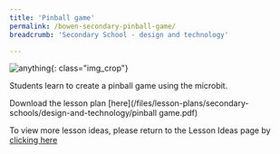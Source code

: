 ```yaml
---
title: 'Pinball game'
permalink: /bowen-secondary-pinball-game/
breadcrumb: 'Secondary School - design and technology'

---
```



![anything](/images/in-schools/digital-maker/lesson-plans/secondary/bowen-photo.jpg){: class="img_crop"}

Students learn to create a pinball game using the microbit.

Download the lesson plan [here](/files/lesson-plans/secondary-schools/design-and-technology/pinball game.pdf)

To view more lesson ideas, please return to the Lesson Ideas page by [clicking here](/in-schools/digital-maker/lesson-ideas-secondary/)
